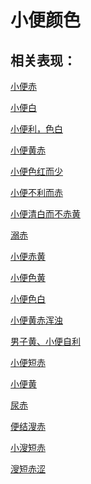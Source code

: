 # 小便颜色## 相关表现：[小便赤](https://www.gmzyjc.com/search/result?wd=小便赤)[小便白](https://www.gmzyjc.com/search/result?wd=小便白)[小便利，色白](https://www.gmzyjc.com/search/result?wd=小便利，色白)[小便黄赤](https://www.gmzyjc.com/search/result?wd=小便黄赤)[小便色红而少](https://www.gmzyjc.com/search/result?wd=小便色红而少)[小便不利而赤](https://www.gmzyjc.com/search/result?wd=小便不利而赤)[小便清白而不赤黄](https://www.gmzyjc.com/search/result?wd=小便清白而不赤黄)[溺赤](https://www.gmzyjc.com/search/result?wd=溺赤)[小便赤黄](https://www.gmzyjc.com/search/result?wd=小便赤黄)[小便色黄](https://www.gmzyjc.com/search/result?wd=小便色黄)[小便色白](https://www.gmzyjc.com/search/result?wd=小便色白)[小便黄赤浑浊](https://www.gmzyjc.com/search/result?wd=小便黄赤浑浊)[男子黄、小便自利](https://www.gmzyjc.com/search/result?wd=男子黄、小便自利)[小便短赤](https://www.gmzyjc.com/search/result?wd=小便短赤)[小便黄](https://www.gmzyjc.com/search/result?wd=小便黄)[尿赤](https://www.gmzyjc.com/search/result?wd=尿赤)[便结溲赤](https://www.gmzyjc.com/search/result?wd=便结溲赤)[小溲短赤](https://www.gmzyjc.com/search/result?wd=小溲短赤)[溲短赤涩](https://www.gmzyjc.com/search/result?wd=溲短赤涩)